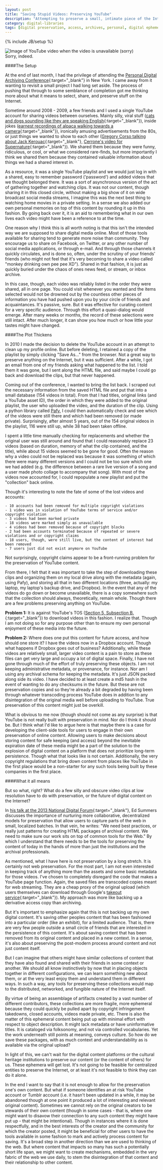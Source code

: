 ```yaml
---
layout: post
title: "Saving Stupid Videos: Preserving YouTube"
description: "Attempting to preserve a small, intimate piece of the Internet shows the threadbare future of keeping digital content beyond a few years from now."
category: digital-libraries
tags: [digital preservation, access, archives, personal, digital ephemera, video]
---
```

{% include JB/setup %}

<div class="figure">
<img class="blog-post" src="/assets/images/posts/2015/05/yt-unavailable-sorry.png" alt="Image of YouTube video when the video is unavailable (sorry)"/><div class="figcaption">Sorry, indeed.</div></div>

####The Setup

At the end of last month, I had the privilege of attending the [Personal Digital Archiving Conference](http://personaldigitalarchiving.com/){:target="_blank"} in New York. I came away from it wanting to revisit a small project I had long set aside. The process of pushing that through to some semblance of completion got me thinking more about what it means to select, share, and preserve stuff on the Internet. 

Sometime around 2008 - 2009, a few friends and I used a single YouTube account for sharing videos between ourselves. Mainly silly, viral stuff ([cats and dogs sounding like they are speaking English](https://www.youtube.com/watch?v=eV71mpbvl-g){:target="_blank"}), inside jokes ([earnest recordings of alpaca walking towards a camera](https://www.youtube.com/watch?v=GP5D2apU2SE){:target="_blank"}), ironically amusing advertisements from the 80s, or just things we wanted to show to each other ([Gregory Corso talking about Jack Kerouac](https://www.youtube.com/watch?v=1z1LkYLDCrg){:target="_blank"}, [Cerrone's video for Supernature](https://www.youtube.com/watch?v=QgGK4qBTwpw){:target="_blank"}). We shared them because they were funny, ridiculous, or cool, or what we considered rare-finds, but more importantly I think we shared them because they contained valuable information about things we had a shared interest in.

As a resource, it was a single YouTube playlist and we would just log in with a shared, easy to remember password ('password') and added videos that we thought belonged there. It was a sort of asynchronous version of the act of gathering together and watching clips. It was not our content, though sharing it in this closed circle, without making a big show of it on wide broadcast social media streams, I imagine this was the next best thing to watching home movies in a private setting. In a sense we also added our own personal memories on top of this content by rounding it up in this fashion. By going back over it, it is an aid to remembering what in our own lives each video might have been a reference to at the time.

One reason why I think this is all worth noting is that this isn't the intended way we are supposed to share digital media online. Most of those tools available for sharing tend to generate more noise than community. They encourage us to share on Facebook, on Twitter, or any other number of social media applications, or through e-mail. And through those channels it quickly circulates, and is done so, often, under the scrutiny of your friends' friends (who might not feel that it's very becoming to share a video called "monkey drinking own pee pee XD"). Shared in that fashion, it is just as quickly buried under the chaos of ones news feed, or stream, or inbox archive. 

In this case, though, each video was reliably listed in the order they were shared, all in one page. You could visit whenever you wanted and the items selected would not be drowned out by the countless other pieces of information you have had pushed upon you by your circle of friends and acquaintances. It's passive, sure. But it was effective for curating content for a very specific audience. Through this effort a quasi-dialog would emerge. After many weeks or months, the record of these selections were still intact. After much longer, it can show you how much or how little your tastes might have changed. 

####The Plot Thickens

In 2010 I made the decision to delete the YouTube account in an attempt to clean up my profile online. But before deleting, I retained a copy of the playlist by simply clicking "Save As..." from the browser. Not a great way to preserve anything on the Internet, but it was sufficient. After a while, I got an email from one of my friends asking what happened to the list. I told them it was gone, but I sent along the HTML file, and said maybe I could go back and download the clips, but that never happened. 

Coming out of the conference, I wanted to bring the list back. I scraped out the necessary information from the saved HTML file and put that into a small database (154 videos in total). From that I had titles, original links (and a YouTube asset ID), the order in which they were added to the original playlist, the user who uploaded the video, and the duration of the clip. Using a python library called [Pafy](https://github.com/np1/pafy), I could then automatically check and see which of the videos were still there and which had been removed (or made private). Surprisingly, after almost 5 years, out of the 154 original videos in the playlist, 116 were still up, while 38 had been taken offline. 

I spent a little time manually checking for replacements and whether the original user was still around and found that I could reasonably replace 23 videos (based on duration, memory of what the clip contained, and the title), while about 15 videos seemed to be gone for good. Often the reason why a video could not be replaced was because it was something of which there were many different versions and I could not be too sure which one we had added (e.g. the difference between a rare live version of a song and a user made photo collage to accompany that song). With most of the videos now accounted for, I could repopulate a new playlist and put the "collection" back online.

Though it's interesting to note the fate of some of the lost videos and accounts:

	- 10 accounts had been removed for multiple copyright violations
	- 1 video was in violation of YouTube terms of service and/or copyright violation
	- 3 videos had been marked private
	- 18 videos were marked simply as unavailable 
	- 4 videos had been removed because of copyright blocks
	- 2 had been accounts terminated because of repeated or severe violations and or copyright claims
	- 18 users, though, were still live, but the content of interest had been removed
	- 7 users just did not exist anymore on YouTube

Not surprisingly, copyright claims appear to be a front-running problem for the preservation of YouTube content.

From there, I felt that it was important to take the step of downloading these clips and organizing them on my local drive along with the metadata (again, using Pafy), and storing all that in two different locations (three, actually: my laptop, my laptop's backup drive, and Dropbox). In the event that any of the videos do go down or become unavailable, there is a copy somewhere such that the collection should always, theoretically, remain whole. Though there are a few problems preserving anything on YouTube.

<b>Problem 1:</b> It is against YouTube's TOS ([Section 5, Subsection B.](https://www.youtube.com/static?template=terms){:target="_blank"}) to download videos in this fashion. I realize that. Though I am not doing so for any purpose other than to ensure my own personal enjoyment of these media into the future.

<b>Problem 2:</b> Where does one put this content for future access, and how should one store it? I have the videos now in a Dropbox account. Though what happens if Dropbox goes out of business? Additionally, while these videos are relatively small, larger video content is a pain to store as these files can get very large and occupy a lot of digital space. Finally, I have not gone through much of the effort of truly preserving these objects. I am not keeping administrative metadata, or provenance, for instance. Nor am I using any archival schema for keeping the metadata. It's just JSON packed along side its video. I have decided to at least create a md5 hash in the event of wanting to do any checksums in the future. But these are not preservation copies and so they're already a bit degraded by having been through whatever transcoding process YouTube does in addition to any disintegration of the original media well before uploading to YouTube. True preservation of this content might just be overkill.

What is obvious to me now (though should not come as any surprise) is that YouTube is not really built with preservation in mind. Nor do I think it should be. But I think what I'd like to argue here is that maybe there is a case for developing the client-side tools for users to engage in their own preservation of online content. Allowing users to make decisions about storing content for safe keeping (and access) beyond the inevitable expiration date of these media might be a part of the solution to the explosion of digital content on a platform that does not prioritize long-term persistence. Though what that looks like is not certain. Additionally, the very copyright regulations that bring down content from places like YouTube in the first place would be a non-starter for any such tools being built by these companies in the first place.

####What it all means

But so what, right? What do a few silly and obscure video clips at low resolution have to do with preservation, or the future of digital content on the Internet?

In [his talk at the 2013 National Digital Forum](http://inkdroid.org/journal/2013/11/26/the-web-as-a-preservation-medium/){:target="_blank"}, Ed Summers discusses the importance of nurturing more collaborative, decentralized models for preservation that allow users to capture parts of the web in small, localized batches. In that vein, he writes: "We need best practices, or really just patterns for creating HTML packages of archival content. We need to make sure our work sits on top of common tools for the Web." By which I understand that there needs to be the tools for preserving the content of today in the hands of more than just the institutions and the archival professionals. 

As mentioned, what I have here is not preservation by a long stretch. It is certainly not web preservation. For the most part, I am not even interested in keeping track of anything more than the assets and some basic metadata for those videos. I've chosen to completely disregard the code that makes a YouTube page function. Again, the saved files are transcoded copies meant for web streaming. They are a cheap proxy of the original upload (which users themselves can download through Google's [takeout service](https://www.google.com/settings/takeout){:target="_blank"}). My approach was more like backing up a derivative access copy than archiving. 

But it's important to emphasize again that this is not backing up my own digital content. It's saving other peoples content that has been fashioned into a particular order (like an exhibit), for a limited audience. That is, there are very few people outside a small circle of friends that are interested in the persistence of this content. It's about saving content that has been removed from its original content and placed in a new context. In a sense, it's also about preserving the post-modern process around content and not just content itself. 

But I can imagine that others might have similar collections of content that they have also found and shared with their friends in some context or another. We should all know instinctively by now that in placing objects together in different configurations, we can learn something new about them, or at the very least enjoy them and understand them in different ways. In such a way, any tools for preserving these collections would map to the distributed, networked, and fungible nature of the Internet itself. 

By virtue of being an assemblage of artifacts created by a vast number of different contributors, these collections are more fragile, more ephemeral because they could quickly be pulled apart by copyright infringement takedowns, closed accounts, videos made private, etc. There is also the matter of this ephemeral content being put up with minimal effort with respect to object description. It might lack metadata or have uninformative titles. It is cataloged via folksonomy, and not via controlled vocabularies. Yet the work underneath still points at meaning, conveys culture. So how do we save these packages, with as much context and understandability as is available via the original upload?

In light of this, we can't wait for the digital content platforms or the cultural heritage institutions to preserve our content (or the content of others) for us. These ephemera will get lost. It's not going to be feasible for centralized entities to preserve the Internet, or at least it's not feasible to think they can do it alone. 

In the end I want to say that it is not enough to allow for the preservation one's own content. But what if someone identifies an at risk YouTube account or Tumblr account (i.e. it hasn't been updated in a while, it may be abandoned though at one point it produced a lot of interesting and relevant original content). Sometimes we cannot rely on the original creators to be stewards of their own content (though in some cases - that is, where one might want to disavow their connection to any such content they might have put up - that might be intentional). Though in instances where it is done respectfully, and in the best interests of the creator and the community for which the creator posted, it might be beneficial for other users to have the tools available in some fashion to mark and actively process content for saving. It's a broad step in another direction than we are used to thinking of the web. But where content that impacts so many has such a potentially short life span, we might want to create mechanisms, embedded in the very fabric of the web we use daily, to stem the disintegration of that content and their relationship to other content. 


